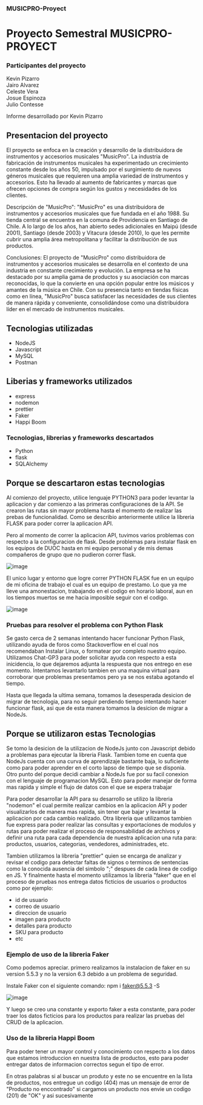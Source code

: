 <div>
  <h3>MUSICPRO-Proyect</h3>
<h1>Proyecto Semestral MUSICPRO-PROYECT</h1> </div>



<h3> Participantes del proyecto <br> </h3>
Kevin Pizarro <br>
Jairo Alvarez <br>
Celeste Vera <br>
Josue Espinoza <br>
Julio Contesse <br>



<p>Informe desarrollado por Kevin Pizarro<p>


<h2>Presentacion del proyecto</h2>

<p>El proyecto se enfoca en la creación y desarrollo de la distribuidora de instrumentos y accesorios musicales "MusicPro". La industria de fabricación de instrumentos musicales ha experimentado un crecimiento constante desde los años 50, impulsado por el surgimiento de nuevos géneros musicales que requieren una amplia variedad de instrumentos y accesorios. Esto ha llevado al aumento de fabricantes y marcas que ofrecen opciones de compra según los gustos y necesidades de los clientes.
  
  Descripción de "MusicPro":
  "MusicPro" es una distribuidora de instrumentos y accesorios musicales que fue fundada en el año 1988. Su tienda central se encuentra en la comuna de Providencia en Santiago de Chile. A lo largo de los años, han abierto sedes adicionales en Maipú (desde 2001), Santiago (desde 2003) y Vitacura (desde 2010), lo que les permite cubrir una amplia área metropolitana y facilitar la distribución de sus productos.
  
  Conclusiones:
  El proyecto de "MusicPro" como distribuidora de instrumentos y accesorios musicales se desarrolla en el contexto de una industria en constante crecimiento y evolución. La empresa se ha destacado por su amplia gama de productos y su asociación con marcas reconocidas, lo que la convierte en una opción popular entre los músicos y amantes de la música en Chile. Con su presencia tanto en tiendas físicas como en línea, "MusicPro" busca satisfacer las necesidades de sus clientes de manera rápida y conveniente, consolidándose como una distribuidora líder en el mercado de instrumentos musicales.</p>



<h2>Tecnologias utilizadas</h2>

<ul>
  <li>NodeJS</li>
  <li>Javascript</li>
  <li>MySQL</li>
  <li>Postman</li>
</ul>

<h2>Liberias y frameworks utilizados</h2>

<ul>
  <li>express</li>
  <li>nodemon</li>
  <li>prettier</li>
  <li>Faker</li>
  <li>Happi Boom</li>
  
</ul>

<h3>Tecnologias, librerias y frameworks descartados</h3>

<ul>
  <li>Python</li>
  <li>flask</li>
  <li>SQLAlchemy</li>
</ul>


<h2>Porque se descartaron estas tecnologias</h2>

Al comienzo del proyecto, utilice lenguaje PYTHON3 para poder levantar la aplicacion y dar comienzo a las primeras configuraciones de la API. Se crearon las rutas sin mayor problema hasta el momento de realizar las prebas de funcionalidad. Como se describio anteriormente utilice la libreria FLASK para poder correr la aplicacion API. 

Pero al momento de correr la aplicacion API, tuvimos varios problemas con respecto a la configuracion de flask. Desde problemas para instalar flask en los equipos de DUOC hasta en mi equipo personal y de mis demas compañeros de grupo que no pudieron correr flask.

![image](https://github.com/KPBaldur/MUSICPRO-Proyect/assets/101760063/29c1dc8a-1ca7-4e6c-abf4-373654d6a91d)

El unico lugar y entorno que logre correr PYTHON FLASK fue en un equipo de mi oficina de trabajo el cual es un equipo de prestamo. Lo que ya me lleve una amonestacion, trabajando en el codigo en horario laboral, aun en los tiempos muertos se me hacia imposible seguir con el codigo.

![image](https://github.com/KPBaldur/MUSICPRO-Proyect/assets/101760063/ca5d5bd2-b125-4e73-8941-112d96fea729)


<h3>Pruebas para resolver el problema con Python Flask</h3>

Se gasto cerca de 2 semanas intentando hacer funcionar Python Flask, utilizando ayuda de foros como Stackoverflow en el cual nos recomendaban Instalar Linux, o formatear por completo nuestro equipo. Utilizamos Chat-GP3 para poder solicitar ayuda con respecto a esta inicidencia, lo que dejaremos adjunta la respuesta que nos entrego en ese momento. Intentamos levantarlo tambien en una maquina virtual para corroborar que problemas presentamos pero ya se nos estaba agotando el tiempo.

Hasta que llegada la ultima semana, tomamos la desesperada desicion de migrar de tecnologia, para no seguir perdiendo tiempo intentando hacer funcionar flask, asi que de esta manera tomamos la desicion de migrar a NodeJs. 



<h2>Porque se utilizaron estas Tecnologias</h2>

<p>Se tomo la desicion de la utilizacion de NodeJs junto con Javascript debido a problemas para ejecutar la libreria Flask. Tambien tome en cuenta que NodeJs cuenta con una curva de aprendizaje bastante baja, lo suficiente como para poder aprender en el corto lapso de tiempo que se disponia. Otro punto del porque decidi cambiar a NodeJs fue por su facil conexion con el lenguaje de programacion MySQL. Esto para poder manejar de forma mas rapida y simple el flujo de datos con el que se espera trabajar
</p>

<p>Para poder desarrollar la API para su desarrollo se utilizo la libreria "nodemon" el cual permite realizar cambios en la aplicacion API y poder visualizarlos de manera mas rapida, sin tener que bajar y levantar la aplicacion por cada cambio realizado. Otra libreria que utilizamos tambien fue express para poder realizar las consultas y exportaciones de modulos y rutas para poder realizar el proceso de responsabilidad de archivos y definir una ruta para cada dependencia de nuestra aplicacion una ruta para: productos, usuarios, categorias, vendedores, administrades, etc. 

  Tambien utilizamos la libreria "prettier" quien se encarga de analizar y revisar el codigo para detectar faltas de signos o terminos de sentencias como la conocida ausencia del simbolo ";" despues de cada linea de codigo en JS. Y finalmente hasta el momento utilizamos la libreria "faker" que en el proceso de pruebas nos entrega datos ficticios de usuarios o productos como por ejemplo:
  
  <ul>
    <li>id de usuario</li>
    <li>correo de usuario</li>
    <li>direccion de usuario</li>
    <li>imagen para producto</li>
    <li>detalles para producto</li>
    <li>SKU para producto</li>
    <li>etc</li>
  </ul>
  
  <h3>Ejemplo de uso de la libreria Faker</h3>
  
  Como podemos apreciar. primero realizamos la instalacion de faker en su version 5.5.3 y no la version 6.3 debido a un problema de seguridad. 

Instale Faker con el siguiente comando: npm i faker@5.5.3 -S
  
![image](https://github.com/KPBaldur/MUSICPRO-Proyect/assets/101760063/a0e44667-b92d-4669-bc74-ff4b3ae71310)

Y luego se creo una constante y exporto faker a esta constante, para poder traer los datos ficticios para los productos para realizar las pruebas del CRUD de la aplicacion.


<h3>Uso de la libreria Happi Boom</h3>

Para poder tener un mayor control y conocimiento con respecto a los datos que estamos introduccion en nuestra lista de productos, esto para poder entregar datos de informacion correctos segun el tipo de error.

En otras palabras si al buscar un produto y este no se encuentre en la lista de productos, nos entregue un codigo (404) mas un mensaje de error de "Producto no enccontrado" si cargamos un producto nos envie un codigo (201) de "OK" y asi sucesivamente


</p>

